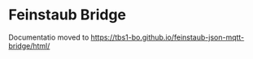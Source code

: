 Feinstaub Bridge
================

Documentatio moved to 
https://tbs1-bo.github.io/feinstaub-json-mqtt-bridge/html/

